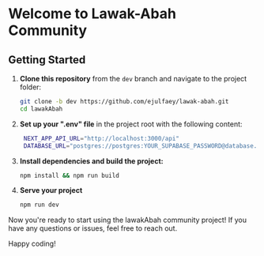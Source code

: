 # Welcome to Lawak-Abah Community

## Getting Started

1. **Clone this repository** from the `dev` branch and navigate to the project folder:

   ```bash
   git clone -b dev https://github.com/ejulfaey/lawak-abah.git
   cd lawakAbah
   ```

2. **Set up your ".env" file** in the project root with the following content:
   ```bash
    NEXT_APP_API_URL="http://localhost:3000/api"
    DATABASE_URL="postgres://postgres:YOUR_SUPABASE_PASSWORD@database.supabase.co:5432/postgres?schema=public"
    ```
3. **Install dependencies and build the project:**
    ```bash
    npm install && npm run build
    ```
4. **Serve your project**
    ```bash
    npm run dev
    ```
    
Now you're ready to start using the lawakAbah community project! If you have any questions or issues, feel free to reach out.

Happy coding!